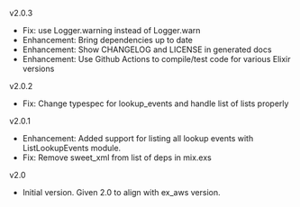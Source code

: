 v2.0.3

* Fix: use Logger.warning instead of Logger.warn
* Enhancement: Bring dependencies up to date
* Enhancement: Show CHANGELOG and LICENSE in generated docs
* Enhancement: Use Github Actions to compile/test code for various Elixir versions

v2.0.2

  * Fix: Change typespec for lookup_events and handle list of lists properly

v2.0.1

  * Enhancement: Added support for listing all lookup events with ListLookupEvents module.
  * Fix: Remove sweet_xml from list of deps in mix.exs

v2.0

  * Initial version. Given 2.0 to align with ex_aws version.